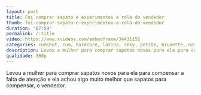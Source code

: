 ```yaml
---
layout: post
title: Foi comprar sapato e experimentou a rola do vendedor
thumb: foi-comprar-sapato-e-experimentou-a-rola-do-vendedor
duration: "07:59"
permalink: /:title
video: https://www.xvideos.com/embedframe/34431155
categories: cumshot, cum, hardcore, latina, sexy, petite, brunette, natural, wife, small, swallow, pussylicking, cheating, fantasy, brazzers, big-cock
description: Levou a mulher para comprar sapatos novos para ela para compensar a falta de atenção e ela achou algo muito melhor que sapatos para compensar, o vendedor.
qualidade: 360p
---
```

Levou a mulher para comprar sapatos novos para ela para compensar a falta de atenção e ela achou algo muito melhor que sapatos para compensar, o vendedor.